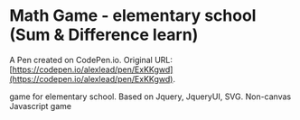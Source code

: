 # Math Game - elementary school (Sum & Difference learn)

A Pen created on CodePen.io. Original URL: [https://codepen.io/alexlead/pen/ExKKgwd](https://codepen.io/alexlead/pen/ExKKgwd).

game for elementary school. Based on Jquery, JqueryUI, SVG. Non-canvas Javascript game